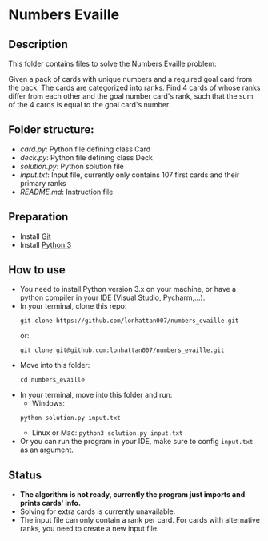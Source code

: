 # Numbers Evaille

## Description

This folder contains files to solve the Numbers Evaille problem:

Given a pack of cards with unique numbers and a required goal card from the pack. The cards are categorized into ranks. Find 4 cards of whose ranks differ from each other and the goal number card's rank, such that the sum of the 4 cards is equal to the goal card's number.

## Folder structure:

- _card.py_: Python file defining class Card
- _deck.py_: Python file defining class Deck
- _solution.py_: Python solution file
- _input.txt_: Input file, currently only contains 107 first cards and their primary ranks
- _README.md_: Instruction file

## Preparation

- Install [Git](https://git-scm.com/download/win)
- Install [Python 3](https://www.python.org/downloads/release/python-3100/)

## How to use

- You need to install Python version 3.x on your machine, or have a python compiler in your IDE (Visual Studio, Pycharm,...).
- In your terminal, clone this repo:
    ```
    git clone https://github.com/lonhattan007/numbers_evaille.git
    ```
    or: 
    ```
    git clone git@github.com:lonhattan007/numbers_evaille.git
    ```
- Move into this folder:
    ```
    cd numbers_evaille
    ```
- In your terminal, move into this folder and run:
    - Windows: 
    ```
    python solution.py input.txt
    ```
    - Linux or Mac: 
    ```python3 solution.py input.txt```
- Or you can run the program in your IDE, make sure to config `input.txt` as an argument.

## Status

- __The algorithm is not ready, currently the program just imports and prints cards' info.__
- Solving for extra cards is currently unavailable.
- The input file can only contain a rank per card. For cards with alternative ranks, you need to create a new input file.
